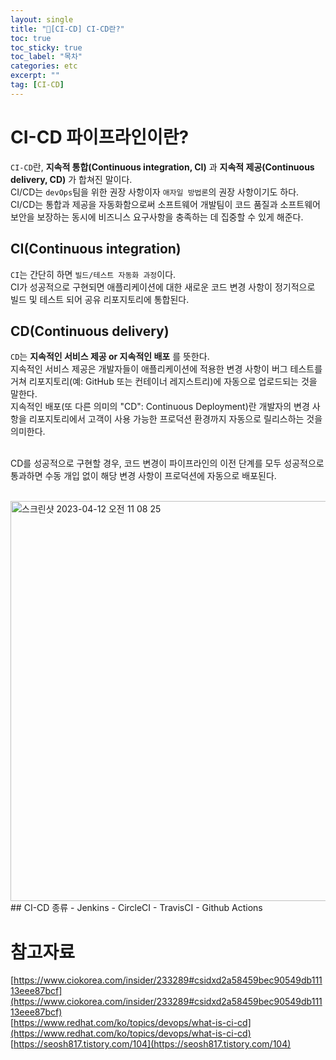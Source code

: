 ```yaml
---
layout: single
title: "📘[CI-CD] CI-CD란?"
toc: true
toc_sticky: true
toc_label: "목차"
categories: etc
excerpt: ""
tag: [CI-CD]
---
```


# CI-CD 파이프라인이란?
`CI-CD`란, **지속적 통합(Continuous integration, CI)** 과 **지속적 제공(Continuous delivery, CD)** 가 합쳐진 말이다.  
CI/CD는 `devOps`팀을 위한 권장 사항이자 `애자일 방법론`의 권장 사항이기도 하다.  
CI/CD는 통합과 제공을 자동화함으로써 소프트웨어 개발팀이 코드 품질과 소프트웨어 보안을 보장하는 동시에 비즈니스 요구사항을 충족하는 데 집중할 수 있게 해준다.  

## CI(Continuous integration)
`CI`는 간단히 하면 `빌드/테스트 자동화 과정`이다.  
CI가 성공적으로 구현되면 애플리케이션에 대한 새로운 코드 변경 사항이 정기적으로 빌드 및 테스트 되어 공유 리포지토리에 통합된다.  

## CD(Continuous delivery)
`CD`는 **지속적인 서비스 제공 or 지속적인 배포** 를 뜻한다.  
지속적인 서비스 제공은 개발자들이 애플리케이션에 적용한 변경 사항이 버그 테스트를 거쳐 리포지토리(예: GitHub 또는 컨테이너 레지스트리)에 자동으로 업로드되는 것을 말한다.  
지속적인 배포(또 다른 의미의 "CD": Continuous Deployment)란 개발자의 변경 사항을 리포지토리에서 고객이 사용 가능한 프로덕션 환경까지 자동으로 릴리스하는 것을 의미한다.  
<br>

CD를 성공적으로 구현할 경우, 코드 변경이 파이프라인의 이전 단계를 모두 성공적으로 통과하면 수동 개입 없이 해당 변경 사항이 프로덕션에 자동으로 배포된다.  
<br>

<img width="640" alt="스크린샷 2023-04-12 오전 11 08 25" src="https://user-images.githubusercontent.com/104587537/231329349-4b68524b-8801-4f67-a0b7-081a23f6215f.png">
## CI-CD 종류
- Jenkins
- CircleCI
- TravisCI
- Github Actions

# 참고자료
[https://www.ciokorea.com/insider/233289#csidxd2a58459bec90549db11113eee87bcf](https://www.ciokorea.com/insider/233289#csidxd2a58459bec90549db11113eee87bcf)  
[https://www.redhat.com/ko/topics/devops/what-is-ci-cd](https://www.redhat.com/ko/topics/devops/what-is-ci-cd)  
[https://seosh817.tistory.com/104](https://seosh817.tistory.com/104)  